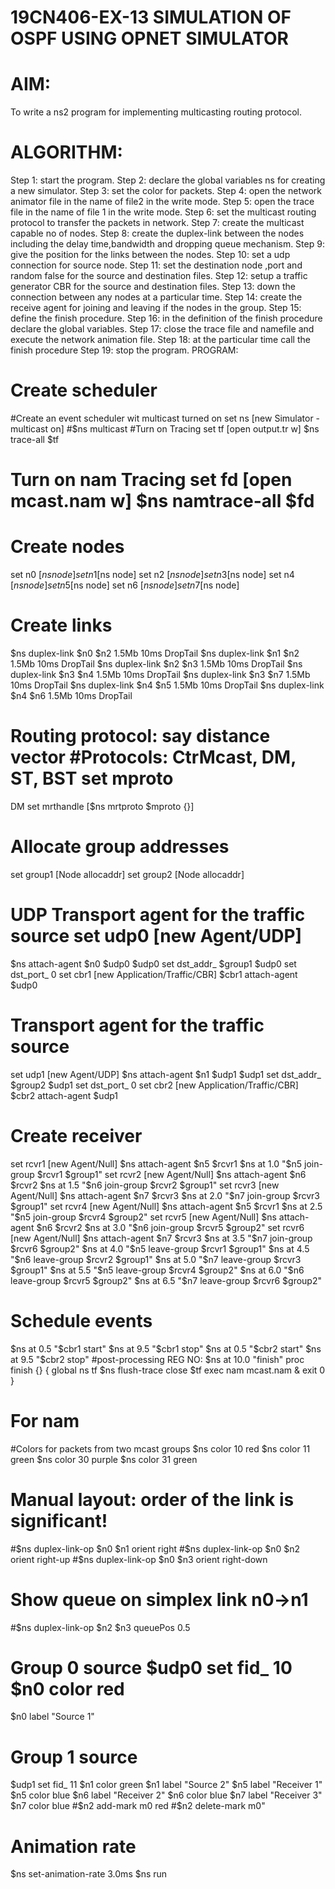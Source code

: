 # 19CN406-EX-13 SIMULATION OF OSPF USING OPNET SIMULATOR
# AIM:
To write a ns2 program for implementing multicasting routing protocol.
# ALGORITHM:
Step 1: start the program.
Step 2: declare the global variables ns for creating a new simulator. 
Step 3: set the color for packets.
Step 4: open the network animator file in the name of file2 in the write mode. Step 5: open 
the trace file in the name of file 1 in the write mode.
Step 6: set the multicast routing protocol to transfer the packets in network. Step 7: create the 
multicast capable no of nodes.
Step 8: create the duplex-link between the nodes including the delay time,bandwidth and 
dropping queue mechanism.
Step 9: give the position for the links between the nodes. 
Step 10: set a udp connection for source node.
Step 11: set the destination node ,port and random false for the source and destination files. 
Step 12: setup a traffic generator CBR for the source and destination files.
Step 13: down the connection between any nodes at a particular time.
Step 14: create the receive agent for joining and leaving if the nodes in the group. 
Step 15: define the finish procedure.
Step 16: in the definition of the finish procedure declare the global variables. 
Step 17: close the trace file and namefile and execute the network animation file. 
Step 18: at the particular time call the finish procedure
Step 19: stop the program.
PROGRAM:
# Create scheduler
#Create an event scheduler wit multicast turned on 
set ns [new Simulator -multicast on]
#$ns multicast #Turn on Tracing
set tf [open output.tr w]
$ns trace-all $tf
# Turn on nam Tracing set fd [open mcast.nam w] $ns namtrace-all $fd
# Create nodes
set n0 [$ns node]
set n1 [$ns node] 
set n2 [$ns node]
set n3 [$ns node]
set n4 [$ns node] 
set n5 [$ns node] 
set n6 [$ns node] 
set n7 [$ns node] 
# Create links
$ns duplex-link $n0 $n2 1.5Mb 10ms DropTail
$ns duplex-link $n1 $n2 1.5Mb 10ms DropTail
$ns duplex-link $n2 $n3 1.5Mb 10ms DropTail
$ns duplex-link $n3 $n4 1.5Mb 10ms DropTail
$ns duplex-link $n3 $n7 1.5Mb 10ms DropTail
$ns duplex-link $n4 $n5 1.5Mb 10ms DropTail
$ns duplex-link $n4 $n6 1.5Mb 10ms DropTail
# Routing protocol: say distance vector #Protocols: CtrMcast, DM, ST, BST set mproto 
DM
set mrthandle [$ns mrtproto $mproto {}]
# Allocate group addresses
set group1 [Node allocaddr] set group2 [Node allocaddr]
# UDP Transport agent for the traffic source set udp0 [new Agent/UDP]
$ns attach-agent $n0 $udp0 $udp0 set dst_addr_ $group1 $udp0 set dst_port_ 0 set cbr1 [new 
Application/Traffic/CBR] $cbr1 attach-agent $udp0
# Transport agent for the traffic source
set udp1 [new Agent/UDP]
$ns attach-agent $n1 $udp1
$udp1 set dst_addr_ $group2
$udp1 set dst_port_ 0
set cbr2 [new Application/Traffic/CBR]
$cbr2 attach-agent $udp1
# Create receiver
set rcvr1 [new Agent/Null]
$ns attach-agent $n5 $rcvr1
$ns at 1.0 "$n5 join-group $rcvr1 $group1" set rcvr2 [new Agent/Null]
$ns attach-agent $n6 $rcvr2
$ns at 1.5 "$n6 join-group $rcvr2 $group1" set rcvr3 [new Agent/Null]
$ns attach-agent $n7 $rcvr3
$ns at 2.0 "$n7 join-group $rcvr3 $group1" set rcvr4 [new Agent/Null]
$ns attach-agent $n5 $rcvr1
$ns at 2.5 "$n5 join-group $rcvr4 $group2" set rcvr5 [new Agent/Null]
$ns attach-agent $n6 $rcvr2
$ns at 3.0 "$n6 join-group $rcvr5 $group2" set rcvr6 [new Agent/Null]
$ns attach-agent $n7 $rcvr3
$ns at 3.5 "$n7 join-group $rcvr6 $group2"
$ns at 4.0 "$n5 leave-group $rcvr1 $group1"
$ns at 4.5 "$n6 leave-group $rcvr2 $group1"
$ns at 5.0 "$n7 leave-group $rcvr3 $group1"
$ns at 5.5 "$n5 leave-group $rcvr4 $group2"
$ns at 6.0 "$n6 leave-group $rcvr5 $group2"
$ns at 6.5 "$n7 leave-group $rcvr6 $group2"
# Schedule events
$ns at 0.5 "$cbr1 start"
$ns at 9.5 "$cbr1 stop"
$ns at 0.5 "$cbr2 start"
$ns at 9.5 "$cbr2 stop"
#post-processing
REG NO:
$ns at 10.0 "finish" proc finish {} { global ns tf
$ns flush-trace close $tf
exec nam mcast.nam & exit 0
}
# For nam
#Colors for packets from two mcast groups
$ns color 10 red
$ns color 11 green
$ns color 30 purple
$ns color 31 green
# Manual layout: order of the link is significant! 
#$ns duplex-link-op $n0 $n1 orient right
#$ns duplex-link-op $n0 $n2 orient right-up
#$ns duplex-link-op $n0 $n3 orient right-down 
# Show queue on simplex link n0->n1 
#$ns duplex-link-op $n2 $n3 queuePos 0.5
# Group 0 source $udp0 set fid_ 10 $n0 color red
$n0 label "Source 1"
# Group 1 source
$udp1 set fid_ 11
$n1 color green
$n1 label "Source 2"
$n5 label "Receiver 1"
$n5 color blue
$n6 label "Receiver 2"
$n6 color blue
$n7 label "Receiver 3"
$n7 color blue
#$n2 add-mark m0 red 
#$n2 delete-mark m0" 
# Animation rate
$ns set-animation-rate 3.0ms
$ns run

